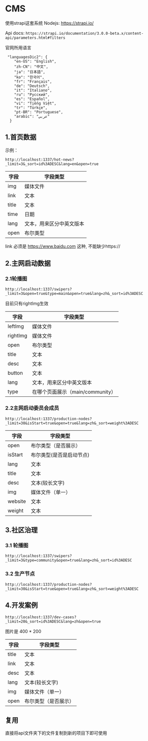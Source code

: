 # CMS

使用strapi这套系统
Nodejs: https://strapi.io/

Api docs: `https://strapi.io/documentation/3.0.0-beta.x/content-api/parameters.html#filters`

官网所用语言

```text
 "languagesDic2": {
    "en-US": "English",
    "zh-CN": "中文",
    "ja": "日本語",
    "ko": "한국어",
    "fr": "Français",
    "de": "Deutsch",
    "it": "Italiano",
    "ru": "Pусский",
    "es": "Español",
    "vi": "Tiếng Việt",
    "tr": "Türkçe",
    "pt-BR": "Portuguese",
    "arabic": "عربي"
  }
```

## 1.首页数据

示例：

`http://localhost:1337/hot-news?_limit=3&_sort=id%3ADESC&lang=en&open=true`

| 字段 | 字段类型 |
| --- | --- |
| img | 媒体文件  |
| link | 文本 |
| title | 文本 |
| time | 日期 |
| lang | 文本，用来区分中英文版本 |
| open | 布尔类型 |

link 必须是
https://www.baidu.com 这种, 不能缺少https://

## 2.主网启动数据

### 2.1轮播图

`http://localhost:1337/swipers?_limit=3&open=true&type=main&open=true&lang=zh&_sort=id%3ADESC`

目前只有rightImg生效

| 字段 | 字段类型 |
| --- | --- |
| leftImg | 媒体文件 |
| rightImg | 媒体文件 |
| open | 布尔类型 |
| title | 文本 |
| desc | 文本 |
| button | 文本 |
| lang | 文本，用来区分中英文版本 |
| type | 在哪个页面展示（main/community） |

### 2.2主网启动委员会成员

`http://localhost:1337/production-nodes?_limit=30&isStart=true&open=true&lang=zh&_sort=weight%3ADESC`

| 字段 | 字段类型 |
| --- | --- |
| open | 布尔类型（是否展示） |
| isStart | 布尔类型(是否是启动节点) |
| lang | 文本 |
| title | 文本 |
| desc | 文本(较长文字) |
| img | 媒体文件（单一） |
| website | 文本 |
| weight | 文本 |

## 3.社区治理

### 3.1 轮播图

`http://localhost:1337/swipers?_limit=3&type=community&open=true&lang=zh&_sort=id%3ADESC`

### 3.2 生产节点

`http://localhost:1337/production-nodes?_limit=30&isStart=true&open=true&lang=zh&_sort=weight%3ADESC`

## 4.开发案例

`http://localhost:1337/dev-cases?_limit=20&_sort=id%3ADESC&lang=zh&open=true`

图片是 400 * 200

| 字段 | 字段类型 |
| --- | --- |
| title | 文本 |
| link | 文本 |
| desc | 文本 |
| lang | 文本(较长文字) |
| img | 媒体文件（单一） |
| open | 布尔类型（是否展示） |

## 复用

直接将api文件夹下的文件复制到新的项目下即可使用